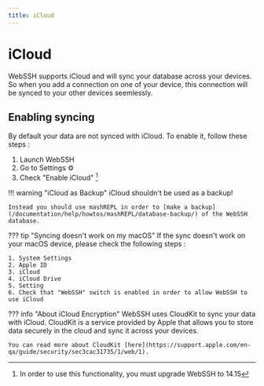 ```yaml
---
title: iCloud
---
```


# iCloud
WebSSH supports iCloud and will sync your database across your devices. So when you add a connection on one of your device, this connection will be synced to your other devices seemlessly.

## Enabling syncing
By default your data are not synced with iCloud. To enable it, follow these steps :

1. Launch WebSSH
2. Go to Settings :gear:
3. Check "Enable iCloud" [^1]

!!! warning "iCloud as Backup"
    iCloud shouldn't be used as a backup!

    Instead you should use mashREPL in order to [make a backup](/documentation/help/howtos/mashREPL/database-backup/) of the WebSSH database.

??? tip "Syncing doesn't work on my macOS"
    If the sync doesn't work on your macOS device, please check the following steps :

    1. System Settings
    2. Apple ID
    3. iCloud
    4. iCloud Drive
    5. Setting
    6. Check that "WebSSH" switch is enabled in order to allow WebSSH to use iCloud

??? info "About iCloud Encryption"
    WebSSH uses CloudKit to sync your data with iCloud. CloudKit is a service provided by Apple that allows you to store data securely in the cloud and sync it across your devices.

    You can read more about CloudKit [here](https://support.apple.com/en-qa/guide/security/sec3cac31735/1/web/1).
    

[^1]: In order to use this functionality, you must upgrade WebSSH to 14.15